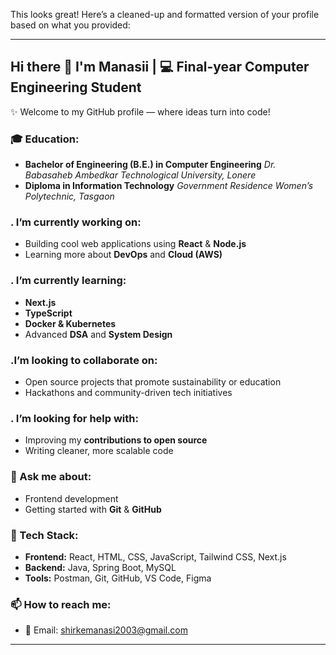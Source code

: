 This looks great! Here’s a cleaned-up and formatted version of your profile based on what you provided:

---

## Hi there 👋 I'm Manasii | 💻 Final-year Computer Engineering Student

✨ Welcome to my GitHub profile — where ideas turn into code!

### 🎓 Education:

* **Bachelor of Engineering (B.E.) in Computer Engineering**
  *Dr. Babasaheb Ambedkar Technological University, Lonere*
* **Diploma in Information Technology**
  *Government Residence Women’s Polytechnic, Tasgaon*

### . I’m currently working on:

* Building cool web applications using **React** & **Node.js**
* Learning more about **DevOps** and **Cloud (AWS)**

### . I’m currently learning:

* **Next.js**
* **TypeScript**
* **Docker & Kubernetes**
* Advanced **DSA** and **System Design**

### .I’m looking to collaborate on:

* Open source projects that promote sustainability or education
* Hackathons and community-driven tech initiatives

### . I’m looking for help with:

* Improving my **contributions to open source**
* Writing cleaner, more scalable code

### 💬 Ask me about:

* Frontend development
* Getting started with **Git** & **GitHub**

### 🚀 Tech Stack:

* **Frontend:** React, HTML, CSS, JavaScript, Tailwind CSS, Next.js
* **Backend:** Java, Spring Boot, MySQL
* **Tools:** Postman, Git, GitHub, VS Code, Figma

### 📫 How to reach me:

* 📧 Email: [shirkemanasi2003@gmail.com](mailto:shirkemanasi2003@gmail.com)
 

---
 
